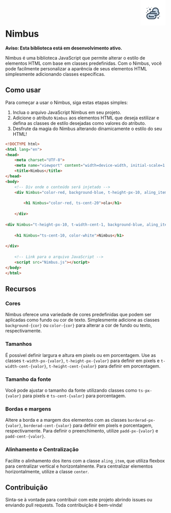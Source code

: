
<img src="Img/logo-nimbus.png" alt="Logo Nimbus" width="80" align="right" style="margin-top: -50px;">

# Nimbus

**Aviso: Esta biblioteca está em desenvolvimento ativo.**

Nimbus é uma biblioteca JavaScript que permite alterar o estilo de elementos HTML com base em classes predefinidas. Com o Nimbus, você pode facilmente personalizar a aparência de seus elementos HTML simplesmente adicionando classes específicas.

## Como usar

Para começar a usar o Nimbus, siga estas etapas simples:

1. Inclua o arquivo JavaScript Nimbus em seu projeto.
2. Adicione o atributo `Nimbus` aos elementos HTML que deseja estilizar e defina as classes de estilo desejadas como valores do atributo.
3. Desfrute da magia do Nimbus alterando dinamicamente o estilo do seu HTML!

```html
<!DOCTYPE html>
<html lang="en">
<head>
    <meta charset="UTF-8">
    <meta name="viewport" content="width=device-width, initial-scale=1.0">
    <title>Nimbus</title>
</head>
<body>
    <!-- Div onde o conteúdo será injetado -->
    <div Nimbus="color-red, background-blue, t-height-px-10, aling_item, center, t-width-cent-1, aling_item_center, borderad-px-5">

        <h1 Nimbus="color-red, ts-cent-20">ola</h1>
        
    </div>
    
<div Nimbus="t-height-px-10, t-width-cent-1, background-blue, aling_item_center, aling_item">

    <h1 Nimbus="ts-cent-10, color-white">Nimbus</h1>

</div>

    <!-- Link para o arquivo JavaScript -->
    <script src="Nimbus.js"></script>
</body>
</html>
```

## Recursos

### Cores

Nimbus oferece uma variedade de cores predefinidas que podem ser aplicadas como fundo ou cor de texto. Simplesmente adicione as classes `background-{cor}` ou `color-{cor}` para alterar a cor de fundo ou texto, respectivamente.

### Tamanhos

É possível definir largura e altura em pixels ou em porcentagem. Use as classes `t-width-px-{valor}`, `t-height-px-{valor}` para definir em pixels e `t-width-cent-{valor}`, `t-height-cent-{valor}` para definir em porcentagem.

### Tamanho da fonte

Você pode ajustar o tamanho da fonte utilizando classes como `ts-px-{valor}` para pixels e `ts-cent-{valor}` para porcentagem.

### Bordas e margens

Altere a borda e a margem dos elementos com as classes `borderad-px-{valor}`, `borderad-cent-{valor}` para definir em pixels e porcentagem, respectivamente. Para definir o preenchimento, utilize `padd-px-{valor}` e `padd-cent-{valor}`.

### Alinhamento e Centralização

Facilite o alinhamento dos itens com a classe `aling_item`, que utiliza flexbox para centralizar vertical e horizontalmente. Para centralizar elementos horizontalmente, utilize a classe `center`.

## Contribuição

Sinta-se à vontade para contribuir com este projeto abrindo issues ou enviando pull requests. Toda contribuição é bem-vinda!
